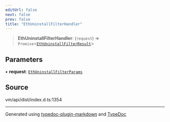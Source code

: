 ```yaml
---
editUrl: false
next: false
prev: false
title: "EthUninstallFilterHandler"
---
```


> **EthUninstallFilterHandler**: (`request`) => `Promise`\<[`EthUninstallFilterResult`](/generated/type-aliases/ethuninstallfilterresult/)\>

## Parameters

▪ **request**: [`EthUninstallFilterParams`](/generated/type-aliases/ethuninstallfilterparams/)

## Source

vm/api/dist/index.d.ts:1354

***
Generated using [typedoc-plugin-markdown](https://www.npmjs.com/package/typedoc-plugin-markdown) and [TypeDoc](https://typedoc.org/)
